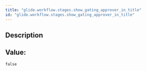 ```yaml
---
title: "glide.workflow.stages.show_gating_approver_in_title"
id: "glide.workflow.stages.show_gating_approver_in_title"
---
```

## Description



## Value: 
```
false
```